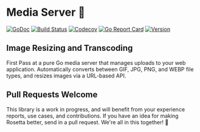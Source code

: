 # Media Server 🌇

[![GoDoc](https://img.shields.io/badge/go-documentation-blue.svg?style=flat-square)](http://pkg.go.dev/github.com/benpate/mediaserver)
[![Build Status](https://img.shields.io/github/actions/workflow/status/benpate/mediaserver/go.yml?branch=main)](https://github.com/benpate/mediaserver/actions/workflows/go.yml)
[![Codecov](https://img.shields.io/codecov/c/github/benpate/mediaserver.svg?style=flat-square)](https://codecov.io/gh/benpate/mediaserver)
[![Go Report Card](https://goreportcard.com/badge/github.com/benpate/mediaserver?style=flat-square)](https://goreportcard.com/report/github.com/benpate/mediaserver)
[![Version](https://img.shields.io/github/v/release/benpate/mediaserver?include_prereleases&style=flat-square&color=brightgreen)](https://github.com/benpate/mediaserver/releases)

## Image Resizing and Transcoding

First Pass at a pure Go media server that manages uploads to your web application.  Automatically converts between GIF, JPG, PNG, and WEBP file types, and resizes images via a URL-based API.

## Pull Requests Welcome

This library is a work in progress, and will benefit from your experience reports, use cases, and contributions.  If you have an idea for making Rosetta better, send in a pull request.  We're all in this together! 🌇
